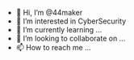 - 👋 Hi, I’m @44maker
- 👀 I’m interested in CyberSecurity
- 🌱 I’m currently learning ...
- 💞️ I’m looking to collaborate on ...
- 📫 How to reach me ...
<!---
44maker/44maker is a ✨ special ✨ repository because its `README.md` (this file) appears on your GitHub profile.
You can click the Preview link to take a look at your changes.
--->
